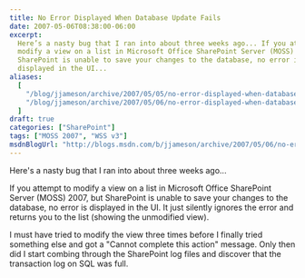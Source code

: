 ```yaml
---
title: No Error Displayed When Database Update Fails
date: 2007-05-06T08:38:00-06:00
excerpt:
  Here’s a nasty bug that I ran into about three weeks ago... If you attempt to
  modify a view on a list in Microsoft Office SharePoint Server (MOSS) 2007, but
  SharePoint is unable to save your changes to the database, no error is
  displayed in the UI...
aliases:
  [
    "/blog/jjameson/archive/2007/05/05/no-error-displayed-when-database-update-fails.aspx",
    "/blog/jjameson/archive/2007/05/06/no-error-displayed-when-database-update-fails.aspx",
  ]
draft: true
categories: ["SharePoint"]
tags: ["MOSS 2007", "WSS v3"]
msdnBlogUrl: "http://blogs.msdn.com/b/jjameson/archive/2007/05/06/no-error-displayed-when-database-update-fails.aspx"
---
```


Here's a nasty bug that I ran into about three weeks ago...

If you attempt to modify a view on a list in Microsoft Office SharePoint Server
(MOSS) 2007, but SharePoint is unable to save your changes to the database, no
error is displayed in the UI. It just silently ignores the error and returns you
to the list (showing the unmodified view).

I must have tried to modify the view three times before I finally tried
something else and got a "Cannot complete this action" message. Only then did I
start combing through the SharePoint log files and discover that the transaction
log on SQL was full.

